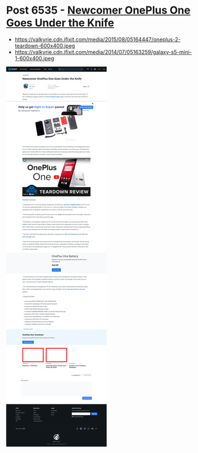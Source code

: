 # Post 6535 - [Newcomer OnePlus One Goes Under the Knife](https://www.ifixit.com/News/6535/oneplus)

- https://valkyrie.cdn.ifixit.com/media/2015/08/05164447/oneplus-2-teardown-600x400.jpeg
- https://valkyrie.cdn.ifixit.com/media/2014/07/05163259/galaxy-s5-mini-1-600x400.jpeg

![screencap](screenshots/4c28560e-cec0-4df7-a2b7-9ebe64478b99.png)
